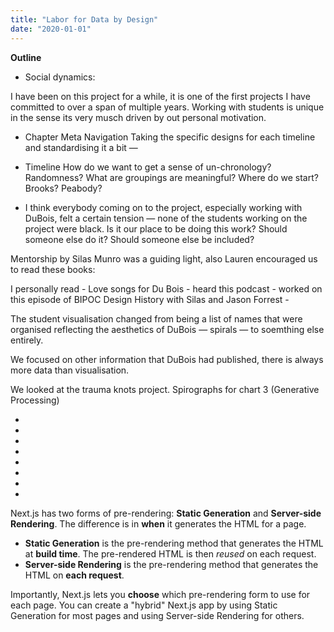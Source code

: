 ```yaml
---
title: "Labor for Data by Design"
date: "2020-01-01"
---
```


**Outline**
- Social dynamics: 

I have been on this project for a while, it is one of the first projects I have committed to over a span of multiple years. Working with students is unique in the sense its very musch driven by out personal motivation. 


- Chapter Meta Navigation
Taking the specific designs for each timeline and standardising it a bit — 

- Timeline 
How do we want to get a sense of un-chronology?
Randomness? 
What are groupings are meaningful? 
Where do we start? Brooks? Peabody? 

- I think everybody coming on to the project, especially working with DuBois, felt a certain tension — none of the students working on the project were black. Is it our place to be doing this work? Should someone else do it? Should someone else be included? 

Mentorship by Silas Munro was a guiding light, also Lauren encouraged us to read these books: 

I personally read 
    - Love songs for Du Bois 
    - heard this podcast 
    - worked on this episode of BIPOC Design History with Silas and Jason Forrest 
    - 

The student visualisation changed from being a list of names that were organised reflecting the aesthetics of DuBois — spirals — to soemthing else entirely. 

We focused on other information that DuBois had published, there is always more data than visualisation. 

We looked at the trauma knots project.
Spirographs for chart 3 (Generative Processing)


- 
- 
-
-
-
-
-
-

Next.js has two forms of pre-rendering: **Static Generation** and **Server-side Rendering**. The difference is in **when** it generates the HTML for a page.

- **Static Generation** is the pre-rendering method that generates the HTML at **build time**. The pre-rendered HTML is then _reused_ on each request.
- **Server-side Rendering** is the pre-rendering method that generates the HTML on **each request**.

Importantly, Next.js lets you **choose** which pre-rendering form to use for each page. You can create a "hybrid" Next.js app by using Static Generation for most pages and using Server-side Rendering for others.
